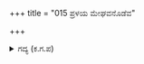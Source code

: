 +++
title = "015 ಪ್ರಳಯ ಮೇಘವನೊಡೆವ"

+++

<details><summary>ಗದ್ಯ (ಕ.ಗ.ಪ) </summary>

15. "ಪ್ರಳಯಕಾಲದ ಮೇಘವನ್ನು ಒಡೆಯುವ ರವಿಮಂಡಲದ ಸಹಸ್ರ ರಶ್ಮಿಯೋ, ವಿಶಾಲವಾದ ಜಗತ್ತನ್ನು ಬೆಚ್ಚಿ ಬೀಳುವಂತೆ ಮಾಡುವ ಶಿವನ ಹಣೆಗಣ್ಣಿನ ದೀಪ್ತಿಯೋ, ಕೋಪಿಸಿದ ನರಕೇಸರಿಯ ದಾಡೆಯ ಥಳ ಥಳದ ಹೊಳಪೋ ? ಮಹಾಸ್ತ್ರದ  ಹೊಳೆಯುವ ಬೆಳಗೋ ಎಂಬಂತೆ ಆ ಅಸ್ತ್ರದ ಪ್ರಖರತೆ ಅದ್ಭುತವಾಯಿತು. ಆ ಅಸ್ತ್ರಕ್ಕೆ ಹೆಸರಿಡಲು ಯಾರು ಬಲ್ಲರು ? ರಾಜನೇ ಕೇಳು" ಎಂದು ಸಂಜಯನು ಹೇಳಿದನು.
</details>
